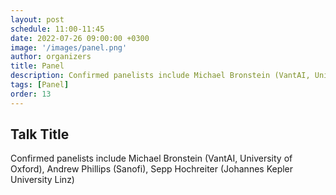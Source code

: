 ```yaml
---
layout: post
schedule: 11:00-11:45
date: 2022-07-26 09:00:00 +0300
image: '/images/panel.png'
author: organizers
title: Panel
description: Confirmed panelists include Michael Bronstein (VantAI, University of Oxford), Andrew Phillips (Sanofi), Sepp Hochreiter (Johannes Kepler University Linz)
tags: [Panel]
order: 13
---
```


## Talk Title
Confirmed panelists include Michael Bronstein (VantAI, University of Oxford), Andrew Phillips (Sanofi), Sepp Hochreiter (Johannes Kepler University Linz)